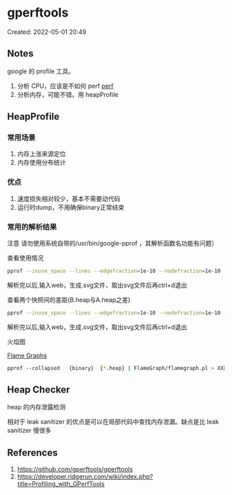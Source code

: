 # gperftools

Created: 2022-05-01 20:49

## Notes

google 的 profile 工具。

1. 分析 CPU，应该是不如何 perf [perf](perf.md)
2. 分析内存，可能不错。用  heapProfile

## HeapProfile

### 常用场景

1. 内存上涨来源定位
2. 内存使用分布统计

### 优点

1. 速度损失相对较少，基本不需要动代码
2. 运行时dump，不用确保binary正常结束

### 常用的解析结果

注意 请勿使用系统自带的/usr/bin/google-pprof ，其解析函数名功能有问题）

查看使用情况

```bash
pprof --inuse_space --lines --edgefraction=1e-10 --nodefraction=1e-10   {binary}  {*.heap}
```

解析完以后,输入web，生成.svg文件，取出svg文件后再ctrl+d退出


查看两个快照间的差距(B.heap与A.heap之差)

```bash
pprof --inuse_space --lines --edgefraction=1e-10 --nodefraction=1e-10 --base={A.heap}   {binary}  {B.heap}
```

解析完以后,输入web，生成.svg文件，取出svg文件后再ctrl+d退出

火焰图

[Flame Graphs](Flame%20Graphs.md)

```bash
pprof --collapsed   {binary}  {*.heap} | FlameGraph/flamegraph.pl > XXX.svg
```

## Heap Checker

heap 的内存泄露检测

相对于 leak sanitizer 的优点是可以在局部代码中查找内存泄漏。缺点是比 leak sanitizer 慢很多

## References

1. https://github.com/gperftools/gperftools
2. https://developer.ridgerun.com/wiki/index.php?title=Profiling_with_GPerfTools
